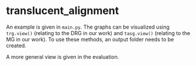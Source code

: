 # translucent_alignment

An example is given in `main.py`.
The graphs can be visualized using `trg.view()` (relating to the DRG in our work) and `tasg.view()` (relating to the MG in our work).
To use these methods, an output folder needs to be created.

A more general view is given in the evaluation.